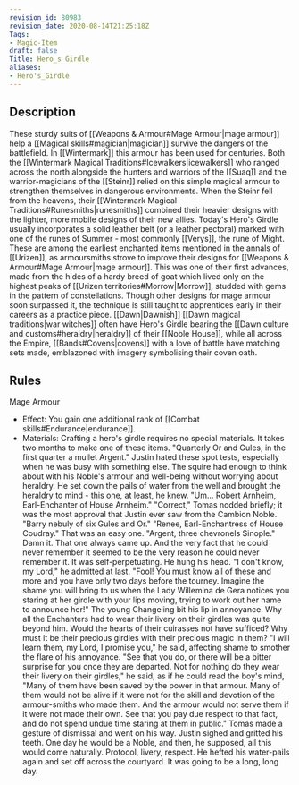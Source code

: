 ```yaml
---
revision_id: 80983
revision_date: 2020-08-14T21:25:18Z
Tags:
- Magic-Item
draft: false
Title: Hero_s Girdle
aliases:
- Hero's_Girdle
---
```

## Description
These sturdy suits of [[Weapons & Armour#Mage Armour|mage armour]] help a [[Magical skills#magician|magician]] survive the dangers of the battlefield. In [[Wintermark]] this armour has been used for centuries. Both the [[Wintermark Magical Traditions#Icewalkers|icewalkers]] who ranged across the north alongside the hunters and warriors of the [[Suaq]] and the warrior-magicians of the [[Steinr]] relied on this simple magical armour to strengthen themselves in dangerous environments. When the Steinr fell from the heavens, their [[Wintermark Magical Traditions#Runesmiths|runesmiths]] combined their heavier designs with the lighter, more mobile designs of their new allies. Today's Hero's Girdle usually incorporates a solid leather belt (or a leather pectoral) marked with one of the runes of Summer - most commonly [[Verys]], the rune of Might.  
These are among the earliest enchanted items mentioned in the annals of [[Urizen]], as armoursmiths strove to improve their designs for [[Weapons & Armour#Mage Armour|mage armour]]. This was one of their first advances, made from the hides of a hardy breed of goat which lived only on the highest peaks of [[Urizen territories#Morrow|Morrow]], studded with gems in the pattern of constellations. Though other designs for mage armour soon surpassed it, the technique is still taught to apprentices early in their careers as a practice piece. 
[[Dawn|Dawnish]] [[Dawn magical traditions|war witches]] often have Hero's Girdle bearing the [[Dawn culture and customs#heraldry|heraldry]] of their [[Noble House]], while all across the Empire, [[Bands#Covens|covens]] with a love of battle have matching sets made, emblazoned with imagery symbolising their coven oath.
## Rules
Mage Armour
* Effect: You gain one additional rank of [[Combat skills#Endurance|endurance]].
* Materials: Crafting a hero's girdle requires no special materials. It takes two months to make one of these items.
"Quarterly Or and Gules, in the first quarter a mullet Argent."
Justin hated these spot tests, especially when he was busy with something else. The squire had enough to think about with his Noble's armour and well-being without worrying about heraldry. He set down the pails of water from the well and brought the heraldry to mind - this one, at least, he knew. "Um... Robert Arnheim, Earl-Enchanter of House Arnheim."
"Correct," Tomas nodded briefly; it was the most approval that Justin ever saw from the Cambion Noble. "Barry nebuly of six Gules and Or."
"Renee, Earl-Enchantress of House Coudray." That was an easy one.
"Argent, three chevronels Sinople."
Damn it. That one always came up. And the very fact that he could never remember it seemed to be the very reason he could never remember it. It was self-perpetuating. He hung his head. "I don't know, my Lord," he admitted at last.
"Fool! You must know all of these and more and you have only two days before the tourney. Imagine the shame you will bring to us when the Lady Willemina de Gera notices you staring at her girdle with your lips moving, trying to work out her name to announce her!"
The young Changeling bit his lip in annoyance. Why all the Enchanters had to wear their livery on their girdles was quite beyond him. Would the hearts of their cuirasses not have sufficed? Why must it be their precious girdles with their precious magic in them? "I will learn them, my Lord, I promise you," he said, affecting shame to smother the flare of his annoyance.
"See that you do, or there will be a bitter surprise for you once they are departed. Not for nothing do they wear their livery on their girdles," he said, as if he could read the boy's mind, "Many of them have been saved by the power in that armour. Many of them would not be alive if it were not for the skill and devotion of the armour-smiths who made them. And the armour would not serve them if it were not made their own. See that you pay due respect to that fact, and do not spend undue time staring at them in public." Tomas made a gesture of dismissal and went on his way.
Justin sighed and gritted his teeth. One day he would be a Noble, and then, he supposed, all this would come naturally. Protocol, livery, respect. He hefted his water-pails again and set off across the courtyard. It was going to be a long, long day.